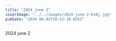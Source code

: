 ```yaml
---
title: "2024 june 2"
coverImage: "../../images/2024-june-2-ExNj.jpg"
pubDate: "2024-06-02T10:52:10.655Z"
---
```


2024 june 2
